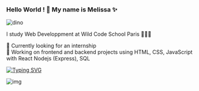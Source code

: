 ### Hello World ! 👋 My name is Melissa ✨

![dino](https://user-images.githubusercontent.com/83476211/150872409-7f94d6d1-0353-41a9-86ce-55d5901c4cca.gif)


I study Web Developpment at Wild Code School Paris 👩🏻‍💻

👀 Currently looking for an internship </br>
🌱 Working on frontend and backend projects using HTML, CSS, JavaScript with React Nodejs (Express), SQL </br>
 
[![Typing SVG](https://readme-typing-svg.herokuapp.com?color=%23CA5E36&size=23&lines=Web+developer+in+training;Wild+Code+School+student)](https://git.io/typing-svg)



<!-- <a href="https://www.linkedin.com/in/melissa-olas/"><img src="https://user-images.githubusercontent.com/83476211/150873492-1172b1a8-749e-4a16-89d0-0c919fe534ed.png
"/></a> -->

![img](https://user-images.githubusercontent.com/83476211/150872549-9f2770f1-9f42-4b28-a936-b64e9cb7fd3d.jpeg)
